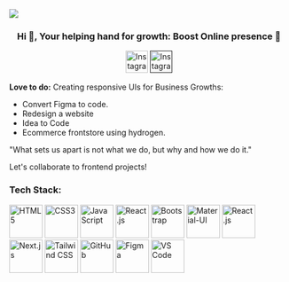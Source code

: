 <img src="https://media.licdn.com/dms/image/D4D16AQGZROH--SBT-Q/profile-displaybackgroundimage-shrink_350_1400/0/1688846667354?e=1697673600&v=beta&t=kVu-jWYIQ5C2BTMoyWsfv4gMSuAN20zwWLloxdW2pXE" />
<div align="center" >
<h3 >Hi 👋, Your helping hand for growth: Boost Online presence 🚀</h2>
 <a href="https://www.instagram.com/frontendfirst/"><img src="https://assets.stickpng.com/thumbs/580b57fcd9996e24bc43c521.png" alt="Instagram" width="40"/></a>
<a href=""> <img src="https://www.freeiconspng.com/uploads/linkedin-logo-3.png" alt="Instagram" width="40"/></a>
</div>
<p> <b>Love to do:</b> Creating responsive UIs for Business Growths: 
 
 - Convert Figma to code.
 - Redesign a website
 - Idea to Code
 - Ecommerce frontstore using hydrogen.
</p>

<p align="left">
 "What sets us apart is not what we do, but why and how we do it."

Let's collaborate to frontend projects!</p>

### Tech Stack:
<p align="left">
  <img src="https://img.icons8.com/color/48/000000/html-5.png" alt="HTML5" title="HTML5"width=60  />
  <img src="https://img.icons8.com/color/48/000000/css3.png" alt="CSS3" title="CSS3" width=60 />
  <img src="https://img.icons8.com/color/48/000000/javascript.png" alt="JavaScript" title="JavaScript" width=60 />
  <img src="https://img.icons8.com/color/48/000000/react-native.png" alt="React.js" title="React.js" width=60  />
  <img src="https://img.icons8.com/color/48/000000/bootstrap.png" alt="Bootstrap" title="Bootstrap" width=60 />
  <img src="https://img.icons8.com/color/48/000000/material-ui.png" alt="Material-UI" title="Material-UI" width=60  />
  <img src="https://img.icons8.com/color/48/000000/react-native.png" alt="React.js" title="React.js" width="60"  />
  <img src="https://dinhanhthi.com/img/header/nextjs.png" alt="Next.js" title="Next.js" width="60"/>
  <img src="https://d4.alternativeto.net/uaUADPLN5QTqRHNl0qujQbTXzm5wjsAq5K9Y-ylGjdQ/rs:fill:280:280:0/g:ce:0:0/YWJzOi8vZGlzdC9pY29ucy90YWlsd2luZC1jc3NfMTM2NjE5LnBuZw.png" alt="Tailwind CSS" title="Tailwind CSS" width="60" />
 <img src="https://img.icons8.com/color/48/000000/github.png" alt="GitHub" title="GitHub" width="60"/>
  <img src="https://img.icons8.com/color/48/000000/figma.png" alt="Figma" title="Figma" width="60" />
  <img src="https://img.icons8.com/color/48/000000/visual-studio-code-2019.png" alt="VS Code" title="VS Code" width="60" />
</p>





